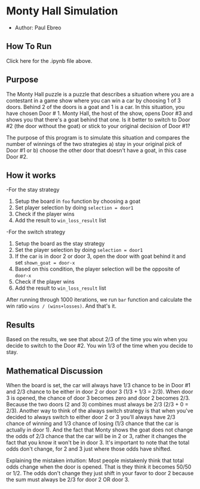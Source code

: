 # Monty Hall Simulation
* Author: Paul Ebreo

## How To Run
Click here for the .ipynb file above.

## Purpose
The Monty Hall puzzle is a puzzle that describes a situation where
you are a contestant in a game show where you can win a car by choosing
1 of 3 doors. Behind 2 of the doors is a goat and 1 is a car. 
In this situation, you have chosen Door # 1. Monty Hall, the host of the
show, opens Door #3 and shows you that there's a goat behind that one. 
Is it better to switch to Door #2 (the door without the goat) or stick to your original decision of Door #1?

The purpose of this program is to simulate this situation and compares
the number of winnings of the two strategies a) stay in your original pick of Door #1
or b) choose the other door that doesn't have a goat, in this case Door #2.

## How it works

-For the stay strategy

1. Setup the board in `foo` function by choosing a goat
2. Set player selection by doing `selection = door1`
3. Check if the player wins
4. Add the result to `win_loss_result` list


-For the switch strategy

1. Setup the board as the stay strategy
2. Set the player selection by doing `selection = door1`
3. If the car is in door 2 or door 3, open the door with goat behind it and set `shown_goat = door-x`
4. Based on this condition, the player selection will be the opposite of `door-x`
5. Check if the player wins
6. Add the result to `win_loss_result` list

After running through 1000 iterations, we run `bar` function and calculate
the win ratio `wins / (wins+losses)`. And that's it.

## Results
Based on the results, we see that about 2/3 of the time you win when 
you decide to switch to the Door #2. You win 1/3 of the time when you decide to 
stay.

## Mathematical Discussion
When the board is set, the car will always have 1/3 chance to be in Door #1
and 2/3 chance to be either in door 2 or door 3 (1/3 + 1/3 = 2/3).
When door 3 is opened, the chance of door 3 becomes zero and door 2 becomes
2/3. Because the two doors (2 and 3) combines must always be 2/3 (2/3 + 0 = 2/3).
Another way to think of the always switch strategy is that when you've decided to
always switch to either door 2 or 3 you'll always have 2/3 chance of winning and 1/3
chance of losing (1/3 chance that the car is actually in door 1). And the fact
that Monty shows the goat does not change the odds of 2/3 chance that the car will be in 2 or 3, rather it changes the fact that you know it won't be in door 3. It's important to note
that the total odds don't change, for 2 and 3 just where those odds have shifted.

<insert picture>

Explaining the mistaken intuition:
Most people mistakenly think that total odds change when the door is opened. 
That is they think it becomes 50/50 or 1/2. The odds don't change they just shift
in your favor to door 2 because the sum must always be 2/3 for door 2 OR door 3.



[demolink]: http://pebreo.github.io/blah "IPython Notebook"
